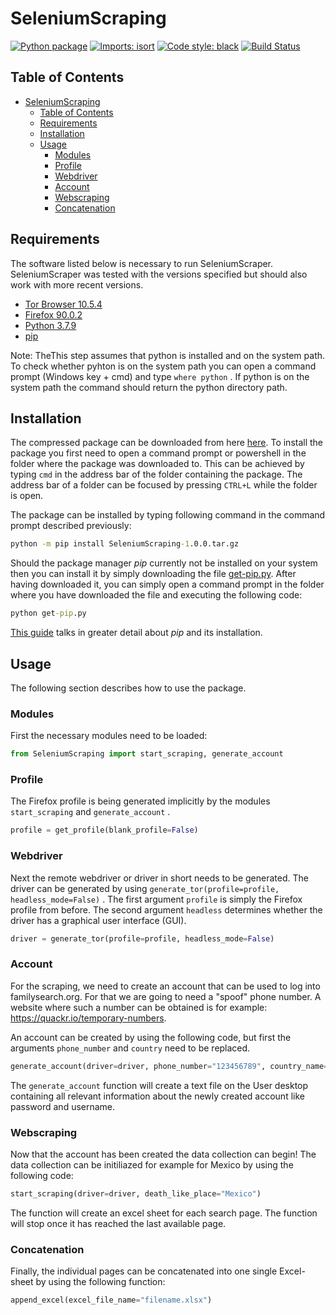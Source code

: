 # SeleniumScraping

[![Python package](https://github.com/Tim-Lukas-H/SeleniumScraping/actions/workflows/python-package.yml/badge.svg?branch=main)](https://github.com/Tim-Lukas-H/SeleniumScraping/actions/workflows/python-package.yml) [![Imports: isort](https://img.shields.io/badge/%20imports-isort-%231674b1?style=flat&labelColor=ef8336)](https://pycqa.github.io/isort/) [![Code style: black](https://img.shields.io/badge/code%20style-black-000000.svg)](https://github.com/psf/black) [![Build Status](https://app.travis-ci.com/Tim-Lukas-H/SeleniumScraping.svg?token=u7sfyunhV25PXdqaPt8C&branch=main)](https://app.travis-ci.com/Tim-Lukas-H/SeleniumScraping)

## Table of Contents

- [SeleniumScraping](#seleniumscraping)
  - [Table of Contents](#table-of-contents)
  - [Requirements](#requirements)
  - [Installation](#installation)
  - [Usage](#usage)
    - [Modules](#modules)
    - [Profile](#profile)
    - [Webdriver](#webdriver)
    - [Account](#account)
    - [Webscraping](#webscraping)
    - [Concatenation](#concatenation)

## Requirements

<a name="requirements">
</a>

The software listed below is necessary to run SeleniumScraper. SeleniumScraper was tested with the versions specified but should also work with more recent versions.

* [Tor Browser 10.5.4](https://www.torproject.org/download/)
* [Firefox 90.0.2](https://www.mozilla.org/en-US/firefox/new/)
* [Python 3.7.9](https://www.python.org/ftp/python/3.7.9/python-3.7.9-amd64-webinstall.exe)
* [pip](src/SeleniumScraping/utils/get-pip.py)

Note: TheThis step assumes that python is installed and on the system path. To check whether pyhton is on the system path you can open a command prompt (Windows key + cmd) and type `where python` . If python is on the system path the command should return the python directory path.

## Installation

<a name="installation">
</a>

The compressed package can be downloaded from here [here](https://github.com/Tim-Lukas-H/SeleniumScraping/releases/latest). To install the package you first need to open a command prompt or powershell in the folder where the package was downloaded to. This can be achieved by typing `cmd` in the address bar of the folder containing the package. The address bar of a folder can be focused by pressing `CTRL+L` while the folder is open.

The package can be installed by typing following command in the command prompt described previously:

```cmd
python -m pip install SeleniumScraping-1.0.0.tar.gz
```

Should the package manager *pip* currently not be installed on your system then you can install it by simply downloading the file [get-pip.py](https://github.com/Tim-Lukas-H/SeleniumScraping/blob/afd5ffe635d78ac1616f30fef0f0736762dedbb2/SeleniumScraping/utils/get-pip.py). After having downloaded it, you can simply open a command prompt in the folder where you have downloaded the file and executing the following code:

```cmd
python get-pip.py
```

[This guide](https://pip.pypa.io/en/stable/installation/) talks in greater detail about *pip* and its installation.

## Usage

<a name="usage">
</a>

The following section describes how to use the package.

### Modules

<a name="modules">
</a>

First the necessary modules need to be loaded:

```python
from SeleniumScraping import start_scraping, generate_account
```

### Profile

<a name="profile">
</a>

The Firefox profile is being generated implicitly by the modules `start_scraping` and `generate_account` .

```Python
profile = get_profile(blank_profile=False)
```

### Webdriver

<a name="webdriver">
</a>

Next the remote webdriver or driver in short needs to be generated. The driver can be generated by using `generate_tor(profile=profile, headless_mode=False)` . The first argument `profile` is simply the Firefox profile from before. The second argument `headless` determines whether the driver has a graphical user interface (GUI).

```Python
driver = generate_tor(profile=profile, headless_mode=False)
```

### Account

<a name="account">
</a>

For the scraping, we need to create an account that can be used to log into familysearch.org. For that we are going to need a "spoof" phone number. A website where such a number can be obtained is for example: https://quackr.io/temporary-numbers.

An account can be created by using the following code, but first the arguments `phone_number` and `country` need to be replaced.

```Python
generate_account(driver=driver, phone_number="123456789", country_name="Country")
```

The `generate_account` function will create a text file on the User desktop containing all relevant information about the newly created account like password and username.

### Webscraping

<a name="webscraping">
</a>

Now that the account has been created the data collection can begin! The data collection can be initiliazed for example for Mexico by using the following code:

```Python
start_scraping(driver=driver, death_like_place="Mexico")
```

The function will create an excel sheet for each search page. The function will stop once it has reached the last available page.

### Concatenation

<a name="concatenation">
</a>

Finally, the individual pages can be concatenated into one single Excel-sheet by using the following function:

```Python
append_excel(excel_file_name="filename.xlsx")
```
